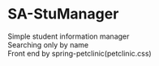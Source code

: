 # SA-StuManager

Simple student information manager<br>
Searching only by name<br>
Front end by spring-petclinic(petclinic.css)<br>
